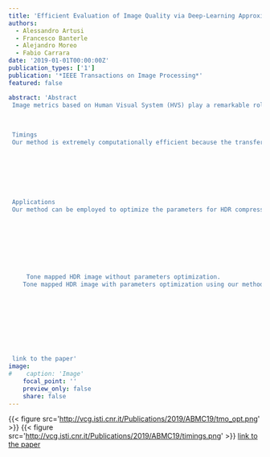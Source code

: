 ```yaml
---
title: 'Efficient Evaluation of Image Quality via Deep-Learning Approximation of Perceptual Metrics '
authors:
  - Alessandro Artusi
  - Francesco Banterle
  - Alejandro Moreo
  - Fabio Carrara
date: '2019-01-01T00:00:00Z'
publication_types: ['1']
publication: '*IEEE Transactions on Image Processing*'
featured: false

abstract: 'Abstract Image metrics based on Human Visual System (HVS) play a remarkable role in the evaluation of complex image processing algorithms. However, mimicking the HVS is known to be complex and computationally expensive (both in terms of time and memory), and its usage is thus limited to a few applications and to small input data. All of this makes such metrics not fully attractive in real-world scenarios. To address these issues, we propose Deep Image Quality Metric (DIQM), a deep-learning approach to learn the global image quality feature (mean-opinion-score). DIQM can emulate existing visual metrics efficiently, reducing the computational costs by more than an order of magnitude with respect to existing implementations.    Timings Our method is extremely computationally efficient because the transfer of knowledge from HDR-VDP to a CNN allows us to speed-up computations by performing only simple convolutions. When we compare our method (DIQM) to classic HDR-VDP (MATLAB implementation and its CUDA version), we can measure 1-2 orders of magnitude of speed-up.         Applications Our method can be employed to optimize the parameters for HDR compression, tone mapping, and inverse tone mapping. This can be achieved with classic metrics such as HDR-VDP and DRIIM. However, these metrics are computationally expensive and a lot of time (e.g., minutes) would be required to optimize the parameters of a low-resolution image. Our method can manage these tasks in a few seconds.                               Tone mapped HDR image without parameters optimization.    Tone mapped HDR image with parameters optimization using our method.          link to the paper'
image:
#    caption: 'Image'
    focal_point: ''
    preview_only: false
    share: false
---
```

{{< figure src='http://vcg.isti.cnr.it/Publications/2019/ABMC19/tmo_opt.png' >}}
{{< figure src='http://vcg.isti.cnr.it/Publications/2019/ABMC19/timings.png' >}}
[link to the paper](https://doi.org/10.1109/TIP.2019.2944079)

